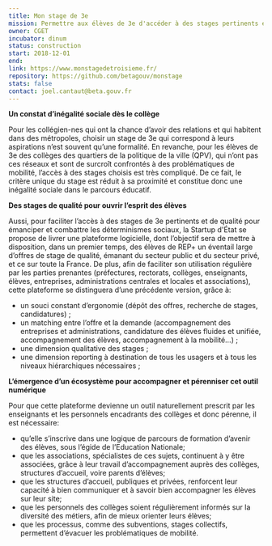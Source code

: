 ```yaml
---
title: Mon stage de 3e
mission: Permettre aux élèves de 3e d'accéder à des stages pertinents et de qualité visant à accompagner leur émancipation et combattre les déterminismes sociaux
owner: CGET
incubator: dinum
status: construction
start: 2018-12-01
end:
link: https://www.monstagedetroisieme.fr/
repository: https://github.com/betagouv/monstage
stats: false
contact: joel.cantaut@beta.gouv.fr
---
```


**Un constat d’inégalité sociale dès le collège**

Pour les collégien-nes qui ont la chance d’avoir des relations et qui habitent dans des métropoles, choisir un stage de 3e qui correspond à leurs aspirations n’est souvent qu’une formalité.
En revanche, pour les élèves de 3e des collèges des quartiers de la politique de la ville (QPV), qui n’ont pas ces réseaux et sont de surcroît confrontés à des problématiques de mobilité, l’accès à des stages choisis est très compliqué. De ce fait, le critère unique du stage est réduit à sa proximité et constitue donc une inégalité sociale dans le parcours éducatif.

**Des stages de qualité pour ouvrir l’esprit des élèves**

Aussi, pour faciliter l’accès à des stages de 3e pertinents et de qualité pour émanciper et combattre les déterminismes sociaux, la Startup d'État se propose de livrer une plateforme logicielle, dont l’objectif sera de mettre à disposition, dans un premier temps, des élèves de REP+ un éventail large d’offres de stage de qualité, émanant du secteur public et du secteur privé, et ce sur toute la France.
De plus, afin de faciliter son utilisation régulière par les parties prenantes (préfectures, rectorats, collèges, enseignants, élèves, entreprises, administrations centrales et locales et associations), cette plateforme se distinguera d’une précédente version, grâce à:
- un souci constant d’ergonomie (dépôt des offres, recherche de stages, candidatures) ;
- un matching entre l’offre et la demande (accompagnement des entreprises et administrations, candidature des élèves fluides et unifiée, accompagnement des élèves, accompagnement à la mobilité…) ;
- une dimension qualitative des stages ;
- une dimension reporting à destination de tous les usagers et à tous les niveaux hiérarchiques nécessaires ;

**L’émergence d’un écosystème pour accompagner et pérenniser cet outil numérique**

Pour que cette plateforme devienne un outil naturellement prescrit par les enseignants et les personnels encadrants des collèges et donc pérenne, il est nécessaire:
- qu’elle s’inscrive dans une logique de parcours de formation d’avenir des élèves, sous l’égide de l’Education Nationale;
- que les associations, spécialistes de ces sujets, continuent à y être associées, grâce à leur travail d’accompagnement auprès des collèges, structures d’accueil, voire parents d’élèves;
- que les structures d’accueil, publiques et privées, renforcent leur capacité à bien communiquer et à savoir bien accompagner les élèves sur leur site;
- que les personnels des collèges soient régulièrement informés sur la diversité des métiers, afin de mieux orienter leurs élèves;
- que les processus, comme des subventions, stages collectifs, permettent d’évacuer les problématiques de mobilité.

